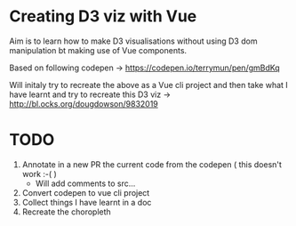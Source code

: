 # Creating D3 viz with Vue

Aim is to learn how to make D3 visualisations without using D3 dom manipulation bt making use of Vue components.

Based on following codepen -> https://codepen.io/terrymun/pen/gmBdKq

Will initaly try to recreate the above as a Vue cli project and then take what I have learnt and try to recreate this D3 viz -> http://bl.ocks.org/dougdowson/9832019

# TODO

1. Annotate in a new PR the current code from the codepen ( this doesn't work :-( )
    - Will add comments to src...
2. Convert codepen to vue cli project
3. Collect things I have learnt in a doc
4. Recreate the choropleth